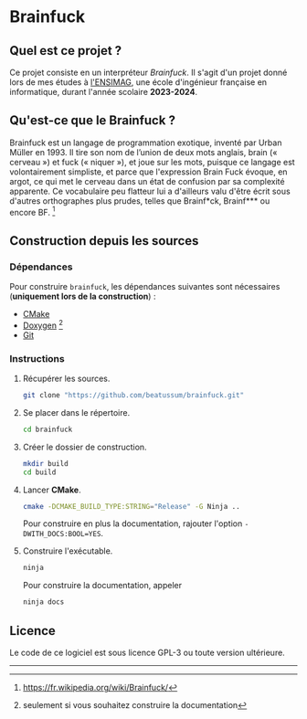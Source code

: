 # Brainfuck

## Quel est ce projet ?

Ce projet consiste en un interpréteur _Brainfuck_. Il s'agit d'un projet donné lors de mes études à [l'ENSIMAG](https://ensimag.grenoble-inp.fr/), une école d'ingénieur française en informatique, durant l'année scolaire **2023-2024**.

## Qu'est-ce que le Brainfuck ?

Brainfuck est un langage de programmation exotique, inventé par Urban Müller en 1993. Il tire son nom de l’union de deux mots anglais, brain (« cerveau ») et fuck (« niquer »), et joue sur les mots, puisque ce langage est volontairement simpliste, et parce que l'expression Brain Fuck évoque, en argot, ce qui met le cerveau dans un état de confusion par sa complexité apparente. Ce vocabulaire peu flatteur lui a d'ailleurs valu d'être écrit sous d'autres orthographes plus prudes, telles que Brainf\*ck, Brainf\*\*\* ou encore BF. [^1]

## Construction depuis les sources

### Dépendances

Pour construire `brainfuck`, les dépendances suivantes sont nécessaires (**uniquement lors de la construction**) :

- [CMake](https://cmake.org/)
- [Doxygen](https://www.doxygen.nl/) [^2]
- [Git](https://git-scm.com/)

### Instructions

1. Récupérer les sources.

    ```bash
    git clone "https://github.com/beatussum/brainfuck.git"
    ```

1. Se placer dans le répertoire.

    ```bash
    cd brainfuck
    ```

1. Créer le dossier de construction.

    ```bash
    mkdir build
    cd build
    ```

1. Lancer **CMake**.

    ```bash
    cmake -DCMAKE_BUILD_TYPE:STRING="Release" -G Ninja ..
    ```

    Pour construire en plus la documentation, rajouter l'option `-DWITH_DOCS:BOOL=YES`.

1. Construire l'exécutable.

    ```bash
    ninja
    ```

    Pour construire la documentation, appeler

    ```bash
    ninja docs
    ```

## Licence

Le code de ce logiciel est sous licence GPL-3 ou toute version ultérieure.

---

[^1]: https://fr.wikipedia.org/wiki/Brainfuck/
[^2]: seulement si vous souhaitez construire la documentation
